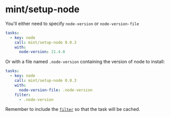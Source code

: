 # mint/setup-node

You'll either need to specify `node-version` or `node-version-file`


```yaml
tasks:
  - key: node
    call: mint/setup-node 0.0.3
    with:
      node-version: 21.4.0
```

Or with a file named `.node-version` containing the version of node to install:

```yaml
tasks:
  - key: node
    call: mint/setup-node 0.0.3
    with:
      node-version-file: .node-version
    filter:
      - .node-version
```

Remember to include the [`filter`](https://www.rwx.com/docs/mint/filtering-files) so that the task will be cached.
